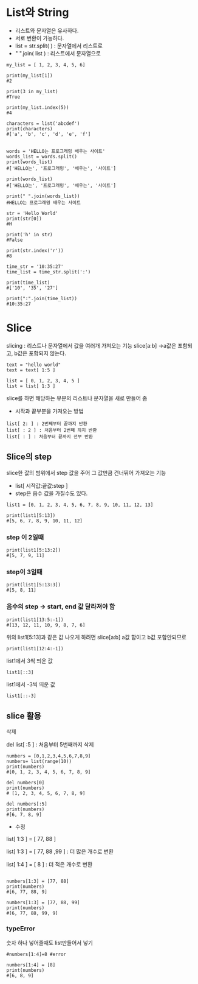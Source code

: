 # List와 String

- 리스트와 문자열은 유사하다.
- 서로 변환이 가능하다.
- list = str.split( ) : 문자열에서 리스트로
- " ".join( list ) : 리스트에서 문자열으로

```
my_list = [ 1, 2, 3, 4, 5, 6]

print(my_list[1])
#2

print(3 in my_list)
#True

print(my_list.index(5))
#4
```

```
characters = list('abcdef')
print(characters)
#['a', 'b', 'c', 'd', 'e', 'f']
```

```

words = 'HELLO는 프로그래밍 배우는 사이트'
words_list = words.split()
print(words_list)
#['HELLO는', '프로그래밍', '배우는', '사이트']

print(words_list)
#['HELLO는', '프로그래밍', '배우는', '사이트']

print(" ".join(words_list))
#HELLO는 프로그래밍 배우는 사이트

```

```
str = 'Hello World'
print(str[0])
#H

print('h' in str)
#False

print(str.index('r'))
#8
```

```
time_str = '10:35:27'
time_list = time_str.split(':')

print(time_list)
#['10', '35', '27']

print(":".join(time_list))
#10:35:27
```

# Slice

slicing : 리스트나 문자열에서 값을 여러개 가져오는 기능
slice[a:b] ->a값은 포함되고, b값은 포함되지 않는다.

```
text = "hello world"
text = text[ 1:5 ]

list = [ 0, 1, 2, 3, 4, 5 ]
list = list[ 1:3 ]
```

slice를 하면 해당하는 부분의 리스트나 문자열을 새로 만들어 줌

- 시작과 끝부분을 가져오는 방법

```
list[ 2: ] : 2번째부터 끝까지 반환
list[ : 2 ] : 처음부터 2번째 까지 반환
list[ : ] : 처음부터 끝까지 전부 반환
```

## Slice의 step

slice한 값의 범위에서 step 값을 주어 그 값만큼 건너뛰어 가져오는 기능

- list[ 시작값:끝값:step ]
- step은 음수 값을 가질수도 있다.

```
list1 = [0, 1, 2, 3, 4, 5, 6, 7, 8, 9, 10, 11, 12, 13]

print(list1[5:13])
#[5, 6, 7, 8, 9, 10, 11, 12]
```

### step 이 2일때

```
print(list1[5:13:2])
#[5, 7, 9, 11]
```

### step이 3일때

```
print(list1[5:13:3])
#[5, 8, 11]
```

### 음수의 step -> start, end 값 달라져야 함

```
print(list1[13:5:-1])
#[13, 12, 11, 10, 9, 8, 7, 6]
```

위의 list1[5:13]과 같은 값 나오게 하려면
slice[a:b] a값 함이고 b값 포함안되므로

```
print(list1[12:4:-1])

```

list1에서 3씩 띄운 값

```
list1[::3]
```

list1에서 -3씩 띄운 값

```
list1[::-3]
```
## slice 활용
삭제

del list[ :5 ] : 처음부터 5번째까지 삭제
```
numbers = [0,1,2,3,4,5,6,7,8,9]
numbers= list(range(10))
print(numbers)
#[0, 1, 2, 3, 4, 5, 6, 7, 8, 9]

del numbers[0]
print(numbers)
# [1, 2, 3, 4, 5, 6, 7, 8, 9]

del numbers[:5]
print(numbers)
#[6, 7, 8, 9]

```
- 수정

list[ 1:3 ] = [ 77, 88 ]

list[ 1:3 ] = [ 77, 88 ,99 ] : 더 많은 개수로 변환

list[ 1:4 ] = [ 8 ] : 더 적은 개수로 변환
```

numbers[1:3] = [77, 88]
print(numbers)
#[6, 77, 88, 9]

numbers[1:3] = [77, 88, 99]
print(numbers)
#[6, 77, 88, 99, 9]
```
### typeError
숫자 하나 넣어줄때도 list만들어서 넣기
```
#numbers[1:4]=8 #error

numbers[1:4] = [8]
print(numbers)
#[6, 8, 9]
```
